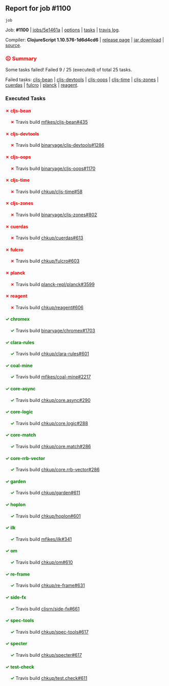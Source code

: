 ## Report for job #1100
```
job
```


Job: **#1100** | [jobs/5e1461a](https://github.com/cljs-oss/canary/commit/5e1461a89b30afefa57eddd32859ba7930c93f7b) | [options](options.edn) | [tasks](tasks.edn) | [travis log](https://travis-ci.org/cljs-oss/canary/builds/584888629).

Compiler: **ClojureScript 1.10.576-1d6d4cd6** | [release page](https://github.com/cljs-oss/canary/releases/tag/r1.10.576-1d6d4cd6) | [jar download](https://github.com/cljs-oss/canary/releases/download/r1.10.576-1d6d4cd6/clojurescript-1.10.576-1d6d4cd6.jar) | [source](https://github.com/clojure/clojurescript/commit/1d6d4cd6c7099b4ecfa8a51c815fc1c5574d17a3).

### <b style='color:red'>☹ Summary</b>

Some tasks failed! Failed 9 / 25 (executed) of total 25 tasks.

Failed tasks: [cljs-bean](#-cljs-bean) | [cljs-devtools](#-cljs-devtools) | [cljs-oops](#-cljs-oops) | [cljs-time](#-cljs-time) | [cljs-zones](#-cljs-zones) | [cuerdas](#-cuerdas) | [fulcro](#-fulcro) | [planck](#-planck) | [reagent](#-reagent).

### Executed Tasks

#### <b style='color:red'>&#x2717; cljs-bean</b>
&nbsp;&nbsp;&nbsp;&nbsp;<b style='color:red'>&#x2717;</b> Travis build [mfikes/cljs-bean#435](https://travis-ci.org/mfikes/cljs-bean/builds/584889220)<br>

#### <b style='color:red'>&#x2717; cljs-devtools</b>
&nbsp;&nbsp;&nbsp;&nbsp;<b style='color:red'>&#x2717;</b> Travis build [binaryage/cljs-devtools#1286](https://travis-ci.org/binaryage/cljs-devtools/builds/584889222)<br>

#### <b style='color:red'>&#x2717; cljs-oops</b>
&nbsp;&nbsp;&nbsp;&nbsp;<b style='color:red'>&#x2717;</b> Travis build [binaryage/cljs-oops#1170](https://travis-ci.org/binaryage/cljs-oops/builds/584889224)<br>

#### <b style='color:red'>&#x2717; cljs-time</b>
&nbsp;&nbsp;&nbsp;&nbsp;<b style='color:red'>&#x2717;</b> Travis build [chkup/cljs-time#58](https://travis-ci.org/chkup/cljs-time/builds/584889226)<br>

#### <b style='color:red'>&#x2717; cljs-zones</b>
&nbsp;&nbsp;&nbsp;&nbsp;<b style='color:red'>&#x2717;</b> Travis build [binaryage/cljs-zones#802](https://travis-ci.org/binaryage/cljs-zones/builds/584889229)<br>

#### <b style='color:red'>&#x2717; cuerdas</b>
&nbsp;&nbsp;&nbsp;&nbsp;<b style='color:red'>&#x2717;</b> Travis build [chkup/cuerdas#613](https://travis-ci.org/chkup/cuerdas/builds/584889283)<br>

#### <b style='color:red'>&#x2717; fulcro</b>
&nbsp;&nbsp;&nbsp;&nbsp;<b style='color:red'>&#x2717;</b> Travis build [chkup/fulcro#603](https://travis-ci.org/chkup/fulcro/builds/584889357)<br>

#### <b style='color:red'>&#x2717; planck</b>
&nbsp;&nbsp;&nbsp;&nbsp;<b style='color:red'>&#x2717;</b> Travis build [planck-repl/planck#3599](https://travis-ci.org/planck-repl/planck/builds/584889448)<br>

#### <b style='color:red'>&#x2717; reagent</b>
&nbsp;&nbsp;&nbsp;&nbsp;<b style='color:red'>&#x2717;</b> Travis build [chkup/reagent#606](https://travis-ci.org/chkup/reagent/builds/584889363)<br>

#### <b style='color:green'>&#x2713; chromex</b>
&nbsp;&nbsp;&nbsp;&nbsp;<b style='color:green'>&#x2713;</b> Travis build [binaryage/chromex#1703](https://travis-ci.org/binaryage/chromex/builds/584889207)<br>

#### <b style='color:green'>&#x2713; clara-rules</b>
&nbsp;&nbsp;&nbsp;&nbsp;<b style='color:green'>&#x2713;</b> Travis build [chkup/clara-rules#601](https://travis-ci.org/chkup/clara-rules/builds/584889209)<br>

#### <b style='color:green'>&#x2713; coal-mine</b>
&nbsp;&nbsp;&nbsp;&nbsp;<b style='color:green'>&#x2713;</b> Travis build [mfikes/coal-mine#2217](https://travis-ci.org/mfikes/coal-mine/builds/584889231)<br>

#### <b style='color:green'>&#x2713; core-async</b>
&nbsp;&nbsp;&nbsp;&nbsp;<b style='color:green'>&#x2713;</b> Travis build [chkup/core.async#290](https://travis-ci.org/chkup/core.async/builds/584889263)<br>

#### <b style='color:green'>&#x2713; core-logic</b>
&nbsp;&nbsp;&nbsp;&nbsp;<b style='color:green'>&#x2713;</b> Travis build [chkup/core.logic#288](https://travis-ci.org/chkup/core.logic/builds/584889279)<br>

#### <b style='color:green'>&#x2713; core-match</b>
&nbsp;&nbsp;&nbsp;&nbsp;<b style='color:green'>&#x2713;</b> Travis build [chkup/core.match#286](https://travis-ci.org/chkup/core.match/builds/584889281)<br>

#### <b style='color:green'>&#x2713; core-rrb-vector</b>
&nbsp;&nbsp;&nbsp;&nbsp;<b style='color:green'>&#x2713;</b> Travis build [chkup/core.rrb-vector#286](https://travis-ci.org/chkup/core.rrb-vector/builds/584889275)<br>

#### <b style='color:green'>&#x2713; garden</b>
&nbsp;&nbsp;&nbsp;&nbsp;<b style='color:green'>&#x2713;</b> Travis build [chkup/garden#611](https://travis-ci.org/chkup/garden/builds/584889291)<br>

#### <b style='color:green'>&#x2713; hoplon</b>
&nbsp;&nbsp;&nbsp;&nbsp;<b style='color:green'>&#x2713;</b> Travis build [chkup/hoplon#601](https://travis-ci.org/chkup/hoplon/builds/584889333)<br>

#### <b style='color:green'>&#x2713; ilk</b>
&nbsp;&nbsp;&nbsp;&nbsp;<b style='color:green'>&#x2713;</b> Travis build [mfikes/ilk#341](https://travis-ci.org/mfikes/ilk/builds/584889315)<br>

#### <b style='color:green'>&#x2713; om</b>
&nbsp;&nbsp;&nbsp;&nbsp;<b style='color:green'>&#x2713;</b> Travis build [chkup/om#610](https://travis-ci.org/chkup/om/builds/584889424)<br>

#### <b style='color:green'>&#x2713; re-frame</b>
&nbsp;&nbsp;&nbsp;&nbsp;<b style='color:green'>&#x2713;</b> Travis build [chkup/re-frame#631](https://travis-ci.org/chkup/re-frame/builds/584889428)<br>

#### <b style='color:green'>&#x2713; side-fx</b>
&nbsp;&nbsp;&nbsp;&nbsp;<b style='color:green'>&#x2713;</b> Travis build [cljsrn/side-fx#661](https://travis-ci.org/cljsrn/side-fx/builds/584889442)<br>

#### <b style='color:green'>&#x2713; spec-tools</b>
&nbsp;&nbsp;&nbsp;&nbsp;<b style='color:green'>&#x2713;</b> Travis build [chkup/spec-tools#617](https://travis-ci.org/chkup/spec-tools/builds/584889375)<br>

#### <b style='color:green'>&#x2713; specter</b>
&nbsp;&nbsp;&nbsp;&nbsp;<b style='color:green'>&#x2713;</b> Travis build [chkup/specter#617](https://travis-ci.org/chkup/specter/builds/584889383)<br>

#### <b style='color:green'>&#x2713; test-check</b>
&nbsp;&nbsp;&nbsp;&nbsp;<b style='color:green'>&#x2713;</b> Travis build [chkup/test.check#611](https://travis-ci.org/chkup/test.check/builds/584889349)<br>